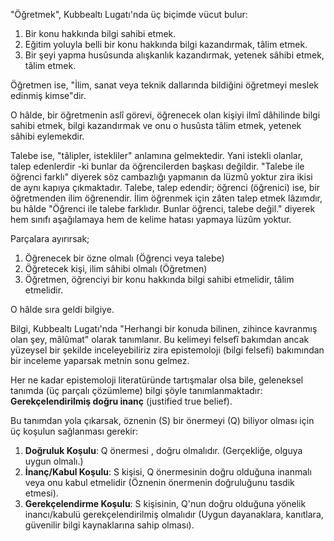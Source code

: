 
"Öğretmek", Kubbealtı Lugatı'nda üç biçimde vücut bulur:
1. Bir konu hakkında bilgi sahibi etmek.
2. Eğitim yoluyla belli bir konu hakkında bilgi kazandırmak, tâlim etmek.
3. Bir şeyi yapma husûsunda alışkanlık kazandırmak, yetenek sâhibi etmek, tâlim etmek.

Öğretmen ise, "İlim, sanat veya teknik dallarında bildiğini öğretmeyi meslek edinmiş kimse"dir.

O hâlde, bir öğretmenin aslî görevi, öğrenecek olan kişiyi ilmî dâhilinde bilgi sahibi etmek, bilgi kazandırmak ve onu o husûsta tâlim etmek, yetenek sâhibi eylemekdir.

Talebe ise, "tâlipler, istekliler" anlamına gelmektedir. Yani istekli olanlar, talep edenlerdir -ki bunlar da öğrencilerden başkası değildir. "Talebe ile öğrenci farklı" diyerek söz cambazlığı yapmanın da lüzmû yoktur zira ikisi de aynı kapıya çıkmaktadır. Talebe, talep edendir; öğrenci (öğrenici) ise, bir öğretmenden ilim öğrenendir. İlim öğrenmek için zâten talep etmek lâzımdır, bu hâlde "Öğrenci ile talebe farklıdır. Bunlar öğrenci, talebe değil." diyerek hem sınıfı aşağılamaya hem de kelime hatası yapmaya lüzûm yoktur.


Parçalara ayırırsak;
1. Öğrenecek bir özne olmalı (Öğrenci veya talebe)
2. Öğretecek kişi, ilim sâhibi olmalı (Öğretmen)
3. Öğretmen, öğrenciyi bir konu hakkında bilgi sahibi etmelidir, tâlim etmelidir.

O hâlde sıra geldi bilgiye.

Bilgi, Kubbealtı Lugatı'nda "Herhangi bir konuda bilinen, zihince kavranmış olan şey, mâlûmat" olarak tanımlanır. Bu kelimeyi felsefî bakımdan ancak yüzeysel bir şekilde inceleyebiliriz zira epistemoloji (bilgi felsefi) bakımından bir inceleme yaparsak metnin sonu gelmez.

Her ne kadar epistemoloji literatüründe tartışmalar olsa bile, geleneksel tanımda (üç parçalı çözümleme) bilgi şöyle tanımlanmaktadır: **Gerekçelendirilmiş doğru inanç** (justified true belief).

Bu tanımdan yola çıkarsak, öznenin (S) bir önermeyi (Q) biliyor olması için üç koşulun sağlanması gerekir:
1. **Doğruluk Koşulu**: Q önermesi , doğru olmalıdır. (Gerçekliğe, olguya uygun olmalı.)
2. **İnanç/Kabul Koşulu**: S kişisi, Q önermesinin doğru olduğuna inanmalı veya onu kabul etmelidir (Öznenin önermenin doğruluğunu tasdik etmesi).
3. **Gerekçelendirme Koşulu**: S kişisinin, Q'nun doğru olduğuna yönelik inancı/kabulü gerekçelendirilmiş olmalıdır (Uygun dayanaklara, kanıtlara, güvenilir bilgi kaynaklarına sahip olması).

